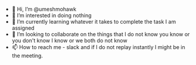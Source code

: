 - 👋 Hi, I’m @umeshmohawk
- 👀 I’m interested in doing nothing
- 🌱 I’m currently learning whatever it takes to complete the task I am assigned
- 💞️ I’m looking to collaborate on the things that I do not know you know or you don't know I know or we both do not know 
- 📫 How to reach me - slack and if I do not replay instantly I might be in the meeting.

<!---
umeshmohawk/umeshmohawk is a ✨ special ✨ repository because its `README.md` (this file) appears on your GitHub profile.
You can click the Preview link to take a look at your changes.
--->
